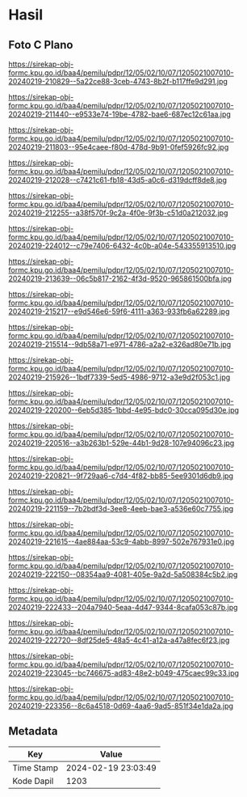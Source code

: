 # Hasil

## Foto C Plano

https://sirekap-obj-formc.kpu.go.id/baa4/pemilu/pdpr/12/05/02/10/07/1205021007010-20240219-210829--5a22ce88-3ceb-4743-8b2f-b117ffe9d291.jpg

https://sirekap-obj-formc.kpu.go.id/baa4/pemilu/pdpr/12/05/02/10/07/1205021007010-20240219-211440--e9533e74-19be-4782-bae6-687ec12c61aa.jpg

https://sirekap-obj-formc.kpu.go.id/baa4/pemilu/pdpr/12/05/02/10/07/1205021007010-20240219-211803--95e4caee-f80d-478d-9b91-0fef5926fc92.jpg

https://sirekap-obj-formc.kpu.go.id/baa4/pemilu/pdpr/12/05/02/10/07/1205021007010-20240219-212028--c7421c61-fb18-43d5-a0c6-d319dcff8de8.jpg

https://sirekap-obj-formc.kpu.go.id/baa4/pemilu/pdpr/12/05/02/10/07/1205021007010-20240219-212255--a38f570f-9c2a-4f0e-9f3b-c51d0a212032.jpg

https://sirekap-obj-formc.kpu.go.id/baa4/pemilu/pdpr/12/05/02/10/07/1205021007010-20240219-224012--c79e7406-6432-4c0b-a04e-543355913510.jpg

https://sirekap-obj-formc.kpu.go.id/baa4/pemilu/pdpr/12/05/02/10/07/1205021007010-20240219-213639--06c5b817-2162-4f3d-9520-965861500bfa.jpg

https://sirekap-obj-formc.kpu.go.id/baa4/pemilu/pdpr/12/05/02/10/07/1205021007010-20240219-215217--e9d546e6-59f6-4111-a363-933fb6a62289.jpg

https://sirekap-obj-formc.kpu.go.id/baa4/pemilu/pdpr/12/05/02/10/07/1205021007010-20240219-215514--9db58a71-e971-4786-a2a2-e326ad80e71b.jpg

https://sirekap-obj-formc.kpu.go.id/baa4/pemilu/pdpr/12/05/02/10/07/1205021007010-20240219-215926--1bdf7339-5ed5-4986-9712-a3e9d2f053c1.jpg

https://sirekap-obj-formc.kpu.go.id/baa4/pemilu/pdpr/12/05/02/10/07/1205021007010-20240219-220200--6eb5d385-1bbd-4e95-bdc0-30cca095d30e.jpg

https://sirekap-obj-formc.kpu.go.id/baa4/pemilu/pdpr/12/05/02/10/07/1205021007010-20240219-220516--a3b263b1-529e-44b1-9d28-107e94096c23.jpg

https://sirekap-obj-formc.kpu.go.id/baa4/pemilu/pdpr/12/05/02/10/07/1205021007010-20240219-220821--9f729aa6-c7d4-4f82-bb85-5ee9301d6db9.jpg

https://sirekap-obj-formc.kpu.go.id/baa4/pemilu/pdpr/12/05/02/10/07/1205021007010-20240219-221159--7b2bdf3d-3ee8-4eeb-bae3-a536e60c7755.jpg

https://sirekap-obj-formc.kpu.go.id/baa4/pemilu/pdpr/12/05/02/10/07/1205021007010-20240219-221615--4ae884aa-53c9-4abb-8997-502e767931e0.jpg

https://sirekap-obj-formc.kpu.go.id/baa4/pemilu/pdpr/12/05/02/10/07/1205021007010-20240219-222150--08354aa9-4081-405e-9a2d-5a508384c5b2.jpg

https://sirekap-obj-formc.kpu.go.id/baa4/pemilu/pdpr/12/05/02/10/07/1205021007010-20240219-222433--204a7940-5eaa-4d47-9344-8cafa053c87b.jpg

https://sirekap-obj-formc.kpu.go.id/baa4/pemilu/pdpr/12/05/02/10/07/1205021007010-20240219-222720--8df25de5-48a5-4c41-a12a-a47a8fec6f23.jpg

https://sirekap-obj-formc.kpu.go.id/baa4/pemilu/pdpr/12/05/02/10/07/1205021007010-20240219-223045--bc746675-ad83-48e2-b049-475caec99c33.jpg

https://sirekap-obj-formc.kpu.go.id/baa4/pemilu/pdpr/12/05/02/10/07/1205021007010-20240219-223356--8c6a4518-0d69-4aa6-9ad5-851f34e1da2a.jpg


## Metadata

| Key        | Value               |
| ---------- | ------------------- |
| Time Stamp | 2024-02-19 23:03:49 |
| Kode Dapil | 1203                |



